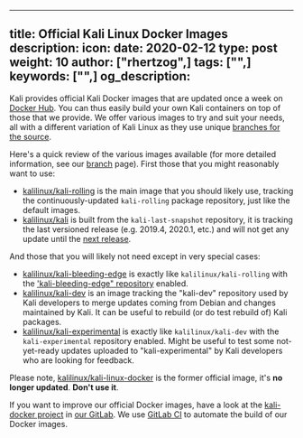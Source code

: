 ---
title: Official Kali Linux Docker Images
description:
icon:
date: 2020-02-12
type: post
weight: 10
author: ["rhertzog",]
tags: ["",]
keywords: ["",]
og_description:
------

Kali provides official Kali Docker images that are updated once a week on [Docker Hub](https://hub.docker.com/u/kalilinux/). You can thus easily build your own Kali containers on top of those that we provide. We offer various images to try and suit your needs, all with a different variation of Kali Linux as they use unique [branches for the source](/docs/introduction/kali-branches/).

Here's a quick review of the various images available (for more detailed information, see our [branch](/docs/introduction/kali-branches/) page). First those that you might reasonably want to use:

- [kalilinux/kali-rolling](https://hub.docker.com/r/kalilinux/kali-rolling) is the main image that you should likely use, tracking the continuously-updated `kali-rolling` package repository, just like the default images.
- [kalilinux/kali](https://hub.docker.com/r/kalilinux/kali) is built from the `kali-last-snapshot` repository, it is tracking the last versioned release (e.g. 2019.4, 2020.1, etc.) and will not get any update until the [next release](https://www.kali.org/kali-linux-releases/).

And those that you will likely not need except in very special cases:

- [kalilinux/kali-bleeding-edge](https://hub.docker.com/r/kalilinux/kali-bleeding-edge) is exactly like `kalilinux/kali-rolling` with the ['kali-bleeding-edge" repository](https://www.kali.org/news/bleeding-edge-kali-repositories/) enabled.
- [kalilinux/kali-dev](https://hub.docker.com/r/kalilinux/kali-dev) is an image tracking the "kali-dev" repository used by Kali developers to merge updates coming from Debian and changes maintained by Kali. It can be useful to rebuild (or do test rebuild of) Kali packages.
- [kalilinux/kali-experimental](https://hub.docker.com/r/kalilinux/kali-experimental) is exactly like `kalilinux/kali-dev` with the `kali-experimental` repository enabled. Might be useful to test some not-yet-ready updates uploaded to "kali-experimental" by Kali developers who are looking for feedback.

Please note, [kalilinux/kali-linux-docker](https://hub.docker.com/r/kalilinux/kali-linux-docker) is the former official image, it's **no longer updated**. **Don't use it**.

If you want to improve our official Docker images, have a look at the [kali-docker project](https://gitlab.com/kalilinux/build-scripts/kali-docker/) in [our GitLab](https://gitlab.com/kalilinux/). We use [GitLab CI](https://gitlab.com/kalilinux/build-scripts/kali-docker/pipelines) to automate the build of our Docker images.
